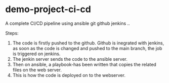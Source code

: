 # demo-project-ci-cd
A complete CI/CD pipeline using ansible git github jenkins ..

Steps:
1. The code is firstly pushed to the github. Github is inegrated with jenkins, as soon as the code is changed and pushed to the main branch, the job is triggered on jenkins.
2. The jenkin server sends the code to the ansible server. 
3. Then on ansible, a playbook-has been written that copies the related files on the web server. 
4. This is how the code is deployed on to the webserver. 
